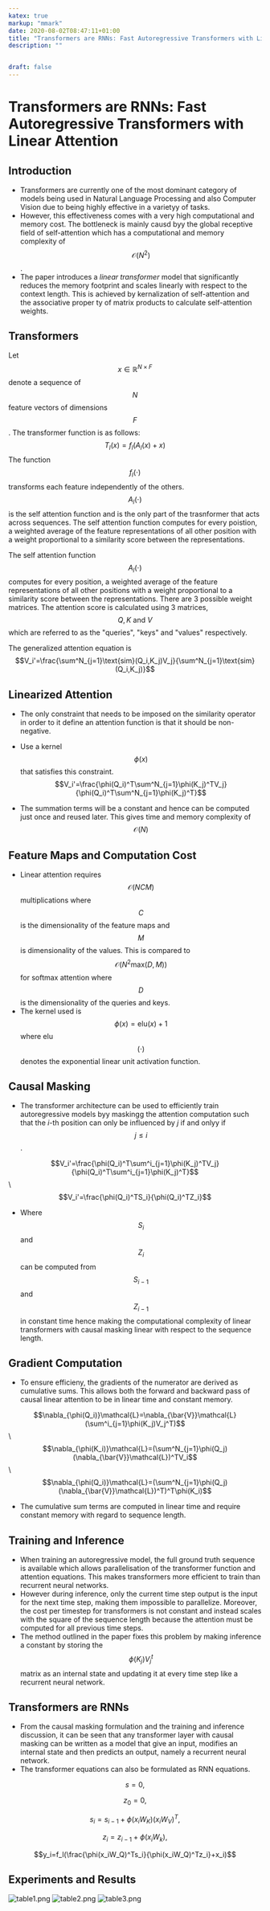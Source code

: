 ```yaml
---
katex: true
markup: "mmark"
date: 2020-08-02T08:47:11+01:00
title: "Transformers are RNNs: Fast Autoregressive Transformers with Linear Attention"
description: "" 


draft: false
---
```


# Transformers are RNNs: Fast Autoregressive Transformers with Linear Attention

## Introduction

* Transformers are currently one of the most dominant category of models being used in Natural Language Processing and also Computer Vision due to being highly effective in a varietyy of tasks.
* However, this effectiveness comes with a very high computational and memory cost. The bottleneck is mainly causd byy the global receptive field of self-attention which has a computational and memory complexity of $$\mathcal{O}(N^2)$$.
* The paper introduces a *linear transformer* model that significantly reduces the memory footprint and scales linearly with respect to the context length. This is achieved by kernalization of self-attention and the associative proper	ty of matrix products to calculate self-attention weights.

## Transformers

Let $$x\in \mathbb{R}^{N\times F}$$ denote a sequence of $$N$$ feature vectors of dimensions $$F$$. The transformer function is as follows:
$$T_l(x)=f_l(A_l(x)+x)$$
The function $$f_l(\cdot)$$ transforms each feature independently of the others. $$A_l(\cdot)$$ is the self attention function and is the only part of the trasnformer that acts across sequences.
The self attention function computes for every poistion, a weighted average of the feature representations of all other position with a weight proportional to a similarity score between the representations.

The self attention function $$A_l(\cdot)$$ computes for every position, a weighted average of the feature representations of all other positions with a weight proportional to a similarity score between the representations. There are 3 possible weight matrices. The attention score is calculated using 3 matrices, $$Q,K \ \text{and}\ V$$ which are referred to as the "queries", "keys" and "values" respectively. 

The generalized attention equation is
$$V_i'=\frac{\sum^N_{j=1}\text{sim}(Q_i,K_j)V_j}{\sum^N_{j=1}\text{sim}(Q_i,K_j)}$$

## Linearized Attention

* The only constraint that needs to be imposed on the similarity operator in order to it define an attention function is that it should be non-negative.
* Use a kernel $$\phi(x)$$ that satisfies this constraint.
$$V_i'=\frac{\phi(Q_i)^T\sum^N_{j=1}\phi(K_j)^TV_j}{\phi(Q_i)^T\sum^N_{j=1}\phi(K_j)^T}$$

* The summation terms will be a constant and hence can be computed just once and reused later. This gives time and memory complexity of $$\mathcal{O}(N)$$

## Feature Maps and Computation Cost

* Linear attention requires $$\mathcal{O}(NCM)$$ multiplications where $$C$$ is the dimensionality of the feature maps and $$M$$ is dimensionality of the values. This is compared to $$\mathcal{O}(N^2\text{max}(D,M))$$ for softmax attention where $$D$$ is the dimensionality of the queries and keys.
* The kernel used is $$\phi(x)=\text{elu}(x)+1$$ where elu$$(\cdot)$$ denotes the exponential linear unit activation function.

## Causal Masking

* The transformer architecture can be used to efficiently train autoregressive models byy maskingg the attention computation such that the $i$-th position can only be influenced by $j$ if and onlyy if $$j\leq i$$.

$$V_i'=\frac{\phi(Q_i)^T\sum^i_{j=1}\phi(K_j)^TV_j}{\phi(Q_i)^T\sum^i_{j=1}\phi(K_j)^T}$$\\
$$V_i'=\frac{\phi(Q_i)^TS_i}{\phi(Q_i)^TZ_i}$$

* Where $$S_i$$ and $$Z_i$$ can be computed from $$S_{i-1}$$ and $$Z_{i-1}$$ in constant time hence making the computational complexity of linear transformers with causal masking linear with respect to the sequence length.

## Gradient Computation

* To ensure efficieny, the gradients of the numerator are derived as cumulative sums. This allows both the forward and backward pass of causal linear attention to be in linear time and constant memory.

$$\nabla_{\phi(Q_i)}\mathcal{L}=\nabla_{\bar{V}}\mathcal{L}(\sum^i_{j=1}\phi(K_j)V_j^T)$$\\
$$\nabla_{\phi(K_i)}\mathcal{L}=(\sum^N_{j=1}\phi(Q_j)(\nabla_{\bar{V}}\mathcal{L})^TV_i$$\\
$$\nabla_{\phi(Q_i)}\mathcal{L}=(\sum^N_{j=1}\phi(Q_j)(\nabla_{\bar{V}}\mathcal{L})^T)^T\phi(K_i)$$

* The cumulative sum terms are computed in linear time and require constant memory with regard to sequence length.

## Training and Inference

* When training an autoregressive model, the full ground truth sequence is available which allows parallelisation of the transformer function and attention equations. This makes transformers more efficient to train than recurrent neural networks.
* However during inference, only the current time step output is the input for the next time step, making them impossible to parallelize. Moreover, the cost per timestep for transformers is not constant and instead scales with the square of the sequence length because the attention must be computed for all previous time steps.
* The method outlined in the paper fixes this problem by making inference a constant by storing the $$\phi(K_j)V_j^t$$ matrix as an internal state and updating it at every time step like a recurrent neural network.

## Transformers are RNNs

* From the causal masking formulation and the training and inference discussion, it can be seen that any transformer layer with causal masking can be written as a model that give an input, modifies an internal state and then predicts an output, namely a recurrent neural network.
* The transformer equations can also be formulated as RNN equations.

$$s=0,$$

$$z_0=0,$$

$$s_i=s_{i-1}+\phi(x_iW_K)(x_iW_V)^T,$$

$$z_i=z_{i-1}+\phi(x_iW_k),$$

$$y_i=f_l(\frac{\phi(x_iW_Q)^Ts_i}{\phi(x_iW_Q)^Tz_i}+x_i)$$



## Experiments and Results

![table1.png](/attachments/71cb65c2.png)
![table2.png](/attachments/b28269e4.png)
![table3.png](/attachments/3c1fe009.png)

